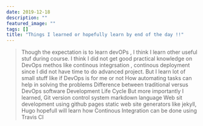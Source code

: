 ```yaml
---
date: 2019-12-18
description: ""
featured_image: ""
tags: []
title: "Things I learned or hopefully learn by end of the day !!"
---
```


> Though the expectation is to learn devOPs , I think I learn other useful stuf during course. I think I did not get good practical knowledge on DevOps methos like continous integrsation , continous deployment since I did not have time to do advanced project. But I learn lot of small stuff like
  > if DevOps is for me or not
  > How automating tasks can help in solving the problems
  > Difference between traditional versus DevOps software Development Life Cycle
> But more importantly I learned,
  > Git version control system
  > markdown language
  > Web sit development using github pages
  > static web site generators like jekyll, Hugo
  > hopefull will learn how Continous Integration can be done using Travis CI
